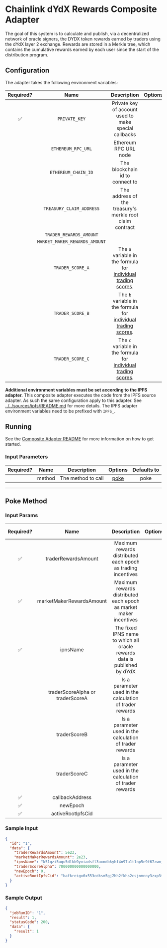 # Chainlink dYdX Rewards Composite Adapter

The goal of this system is to calculate and publish, via a decentralized network of oracle signers, the DYDX token
rewards earned by traders using the dYdX layer 2 exchange. Rewards are stored in a Merkle tree, which contains the
cumulative rewards earned by each user since the start of the distribution program.

## Configuration

The adapter takes the following environment variables:

| Required? |             Name              |                                                              Description                                                              | Options |                 Defaults to                  |
| :-------: | :---------------------------: | :-----------------------------------------------------------------------------------------------------------------------------------: | :-----: | :------------------------------------------: |
|    ✅     |         `PRIVATE_KEY`         |                                         Private key of account used to make special callbacks                                         |         |                                              |
|           |      `ETHEREUM_RPC_URL`       |                                                         Ethereum RPC URL node                                                         |         |                                              |
|           |      `ETHEREUM_CHAIN_ID`      |                                                    The blockchain id to connect to                                                    |         |                      1                       |
|           |   `TREASURY_CLAIM_ADDRESS`    |                                       The address of the treasury's merkle root claim contract                                        |         | `0x95EaBB0248D013b9F59c5D5256CE11b0a8140B54` |
|           |    `TRADER_REWARDS_AMOUNT`    |                                                                                                                                       |         |                 `3835616e18`                 |
|           | `MARKET_MAKER_REWARDS_AMOUNT` |                                                                                                                                       |         |                 `1150685e18`                 |
|           |       `TRADER_SCORE_A`        | The `a` variable in the formula for [individual trading scores](https://docs.dydx.community/dydx-governance/rewards/trading-rewards). |         |                                              |
|           |       `TRADER_SCORE_B`        | The `b` variable in the formula for [individual trading scores](https://docs.dydx.community/dydx-governance/rewards/trading-rewards). |         |                                              |
|           |       `TRADER_SCORE_C`        | The `c` variable in the formula for [individual trading scores](https://docs.dydx.community/dydx-governance/rewards/trading-rewards). |         |                                              |

**Additional environment variables must be set according to the IPFS adapter.**
This composite adapter executes the code from the IPFS source adapter. As such the same configuration apply to this
adapter. See [../../sources/ipfs/README.md](../../sources/ipfs/README.md) for more details. The IPFS adapter environment
variables need to be prefixed with `IPFS_`.

## Running

See the [Composite Adapter README](../README.md) for more information on how to get started.

### Input Parameters

| Required? |  Name  |    Description     |       Options        | Defaults to |
| :-------: | :----: | :----------------: | :------------------: | :---------: |
|           | method | The method to call | [poke](#Poke-Method) |    poke     |

---

## Poke Method

### Input Params

| Required? |               Name               |                                Description                                | Options | Defaults to |
| :-------: | :------------------------------: | :-----------------------------------------------------------------------: | :-----: | :---------: |
|    ✅     |       traderRewardsAmount        |       Maximum rewards distributed each epoch as trading incentives        |         |             |
|    ✅     |     marketMakerRewardsAmount     |     Maximum rewards distributed each epoch as market maker incentives     |         |             |
|    ✅     |             ipnsName             | The fixed IPNS name to which all oracle rewards data is published by dYdX |         |             |
|           | traderScoreAlpha or traderScoreA |         Is a parameter used in the calculation of trader rewards          |         |             |
|           |           traderScoreB           |         Is a parameter used in the calculation of trader rewards          |         |             |
|           |           traderScoreC           |         Is a parameter used in the calculation of trader rewards          |         |             |
|    ✅     |         callbackAddress          |                                                                           |         |             |
|    ✅     |             newEpoch             |                                                                           |         |             |
|    ✅     |        activeRootIpfsCid         |                                                                           |         |             |

### Sample Input

```json
{
  "id": "1",
  "data": {
    "traderRewardsAmount": 5e23,
    "marketMakerRewardsAmount": 2e23,
    "ipnsName": "k51qzi5uqu5dlkb9yviadsfl3uxndbkyhf4n97u1t1np5e9f67zwmjz6yk9m9k",
    "traderScoreAlpha": 700000000000000000,
    "newEpoch": 0,
    "activeRootIpfsCid": "bafkreigx6x553cdksm5gj2hh2fkhs2csjnmnny3zxp3tcyzevfj3f3ekli"
  }
}
```

### Sample Output

```json
{
  "jobRunID": "1",
  "result": 1,
  "statusCode": 200,
  "data": {
    "result": 1
  }
}
```
